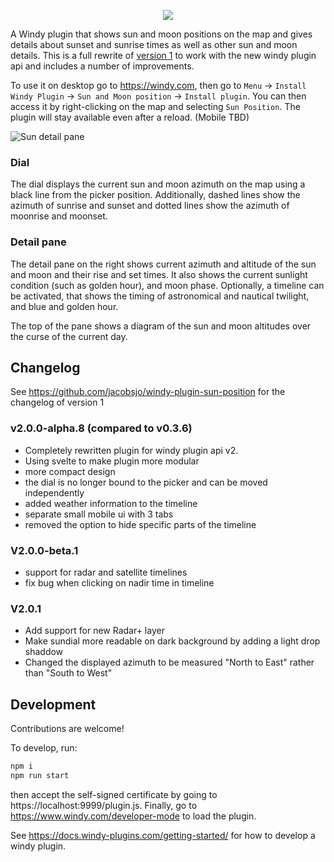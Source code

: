 <p align="center"><img src="https://www.windy.com/img/logo201802/logo-full-windycom-gray-v3.svg"></p>

A Windy plugin that shows sun and moon positions on the map and gives details about sunset and sunrise times as well as other sun and moon details. This is a full rewrite of [version 1](https://github.com/jacobsjo/windy-plugin-sun-position) to work with the new windy plugin api and includes a number of improvements.

To use it on desktop go to https://windy.com, then go to `Menu` -> `Install Windy Plugin` -> `Sun and Moon position` -> `Install plugin`. You can then access it by right-clicking on the map and selecting `Sun Position`. The plugin will stay available even after a reload. (Mobile TBD)

![Sun detail pane](src/screenshot.png?raw=true "Screenshot of a dial showing directions and an info window")

### Dial
The dial displays the current sun and moon azimuth on the map using a black line from the picker position. Additionally, dashed lines show the azimuth of sunrise and sunset and dotted lines show the azimuth of moonrise and moonset.

### Detail pane
The detail pane on the right shows current azimuth and altitude of the sun and moon and their rise and set times. It also shows the current sunlight condition (such as golden hour), and moon phase. Optionally, a timeline can be activated, that shows the timing of astronomical and nautical twilight, and blue and golden hour.

The top of the pane shows a diagram of the sun and moon altitudes over the curse of the current day.

## Changelog
See https://github.com/jacobsjo/windy-plugin-sun-position for the changelog of version 1
### v2.0.0-alpha.8 (compared to v0.3.6)
- Completely rewritten plugin for windy plugin api v2.
- Using svelte to make plugin more modular
- more compact design
- the dial is no longer bound to the picker and can be moved independently
- added weather information to the timeline
- separate small mobile ui with 3 tabs
- removed the option to hide specific parts of the timeline

### V2.0.0-beta.1
- support for radar and satellite timelines
- fix bug when clicking on nadir time in timeline

### V2.0.1
- Add support for new Radar+ layer
- Make sundial more readable on dark background by adding a light drop shaddow
- Changed the displayed azimuth to be measured "North to East" rather than "South to West"

## Development
Contributions are welcome!

To develop, run:
```sh
npm i
npm run start
```
then accept the self-signed certificate by going to https://localhost:9999/plugin.js. Finally, go to https://www.windy.com/developer-mode to load the plugin.

See https://docs.windy-plugins.com/getting-started/ for how to develop a windy plugin. 
